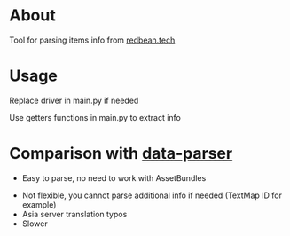 # About
Tool for parsing items info from [redbean.tech](https://hsod2.hongshn.xyz/illustrate/v3#@original)

# Usage

Replace driver in main.py if needed

Use getters functions in main.py to extract info

# Comparison with [data-parser](https://github.com/quinckky/hg2-data-item-parser)

+ Easy to parse, no need to work with AssetBundles
- Not flexible, you cannot parse additional info if needed (TextMap ID for example)
- Asia server translation typos
- Slower
